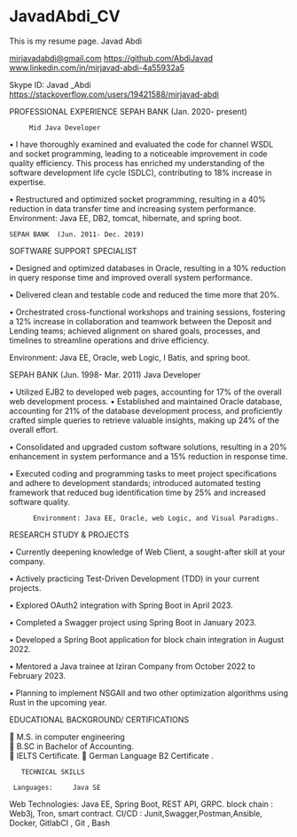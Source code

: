 # JavadAbdi_CV
This is my resume page.
Javad Abdi
 
 mirjavadabdi@gmail.com 	https://github.com/AbdiJavad	 
www.linkedin.com/in/mirjavad-abdi-4a55932a5
	 
Skype ID:  Javad _Abdi	 	
https://stackoverflow.com/users/19421588/mirjavad-abdi 

PROFESSIONAL EXPERIENCE 
     SEPAH BANK  (Jan. 2020- present)  

         Mid Java Developer 

•	I have thoroughly examined and evaluated the code for channel WSDL and socket programming, leading to a noticeable improvement in code quality efficiency. This process has enriched my understanding of the software development life cycle (SDLC), contributing to 18% increase in expertise.    

•	Restructured and optimized socket programming, resulting in a 40% reduction in data transfer time and increasing system performance. 
   Environment: Java EE, DB2, tomcat, hibernate, and spring boot. 

    SEPAH BANK  (Jun. 2011- Dec. 2019)

SOFTWARE SUPPORT SPECIALIST 

•	Designed and optimized databases in Oracle, resulting in a 10% reduction in query response time and improved overall system performance. 

•	Delivered clean and testable code and reduced the time more that 20%. 

•	Orchestrated cross-functional workshops and training sessions, fostering a 12% increase in collaboration and teamwork between the Deposit and Lending teams; achieved alignment on shared goals, processes, and timelines to streamline operations and drive efficiency. 


Environment: Java EE, Oracle, web Logic, I Batis, and spring boot. 
 
   SEPAH BANK  (Jun. 1998- Mar. 2011)
          Java Developer 

•	Utilized EJB2 to developed web pages, accounting for 17% of the overall web development process. 
•	Established and maintained Oracle database, accounting for 21% of the database development process, and proficiently crafted simple queries to retrieve valuable insights, making up 24% of the overall effort. 

•	Consolidated and upgraded custom software solutions, resulting in a 20% enhancement in system performance and a 15% reduction in response time. 


•	Executed coding and programming tasks to meet project specifications and adhere to development standards; introduced automated testing framework that reduced bug identification time by 25% and increased software quality. 

          Environment: Java EE, Oracle, web Logic, and Visual Paradigms. 


 
RESEARCH STUDY & PROJECTS 

•	Currently deepening knowledge of Web Client, a sought-after skill at your company. 

•	Actively practicing Test-Driven Development (TDD) in your current projects.

 
•	Explored OAuth2 integration with Spring Boot in April 2023. 

•	Completed a Swagger project using Spring Boot in January 2023. 

•	Developed a Spring Boot application for block chain integration in August 2022. 
 
•	Mentored a Java trainee at   Iziran Company from October 2022 to February 2023. 

•	Planning to implement NSGAII and two other optimization algorithms using Rust in the upcoming year. 
 
EDUCATIONAL BACKGROUND/ CERTIFICATIONS 

  M.S. in computer engineering  
  B.SC in Bachelor of Accounting.  
 IELTS Certificate. 
 German Language  B2 Certificate .

       TECHNICAL SKILLS 

     Languages: 	Java SE
   Web Technologies: 	Java EE, Spring Boot, REST API, GRPC. 
   block chain :  	Web3j, Tron, smart contract. 
   CI/CD : 	Junit,Swagger,Postman,Ansible, Docker, GitlabCI ,  Git , Bash  
 
 

